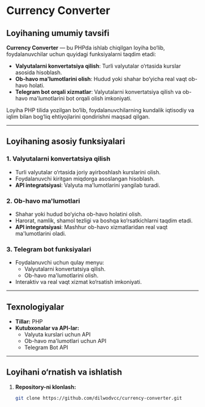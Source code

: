 # Currency Converter

## Loyihaning umumiy tavsifi
**Currency Converter** — bu PHPda ishlab chiqilgan loyiha bo‘lib, foydalanuvchilar uchun quyidagi funksiyalarni taqdim etadi:
- **Valyutalarni konvertatsiya qilish**: Turli valyutalar o‘rtasida kurslar asosida hisoblash.
- **Ob-havo ma'lumotlarini olish**: Hudud yoki shahar bo‘yicha real vaqt ob-havo holati.
- **Telegram bot orqali xizmatlar**: Valyutalarni konvertatsiya qilish va ob-havo ma'lumotlarini bot orqali olish imkoniyati.

Loyiha PHP tilida yozilgan bo‘lib, foydalanuvchilarning kundalik iqtisodiy va iqlim bilan bog‘liq ehtiyojlarini qondirishni maqsad qilgan.

---

## Loyihaning asosiy funksiyalari

### 1. **Valyutalarni konvertatsiya qilish**
- Turli valyutalar o‘rtasida joriy ayirboshlash kurslarini olish.
- Foydalanuvchi kiritgan miqdorga asoslangan hisoblash.
- **API integratsiyasi**: Valyuta ma'lumotlarini yangilab turadi.

### 2. **Ob-havo ma'lumotlari**
- Shahar yoki hudud bo‘yicha ob-havo holatini olish.
- Harorat, namlik, shamol tezligi va boshqa ko‘rsatkichlarni taqdim etadi.
- **API integratsiyasi**: Mashhur ob-havo xizmatlaridan real vaqt ma'lumotlarini oladi.

### 3. **Telegram bot funksiyalari**
- Foydalanuvchi uchun qulay menyu:
    - Valyutalarni konvertatsiya qilish.
    - Ob-havo ma'lumotlarini olish.
- Interaktiv va real vaqt xizmat ko‘rsatish imkoniyati.

---

## Texnologiyalar
- **Tillar:** PHP
- **Kutubxonalar va API-lar:**
    - Valyuta kurslari uchun API
    - Ob-havo ma'lumotlari uchun API
    - Telegram Bot API

---

## Loyihani o‘rnatish va ishlatish

1. **Repository-ni klonlash:**
   ```bash
   git clone https://github.com/dilwodvcc/currency-converter.git